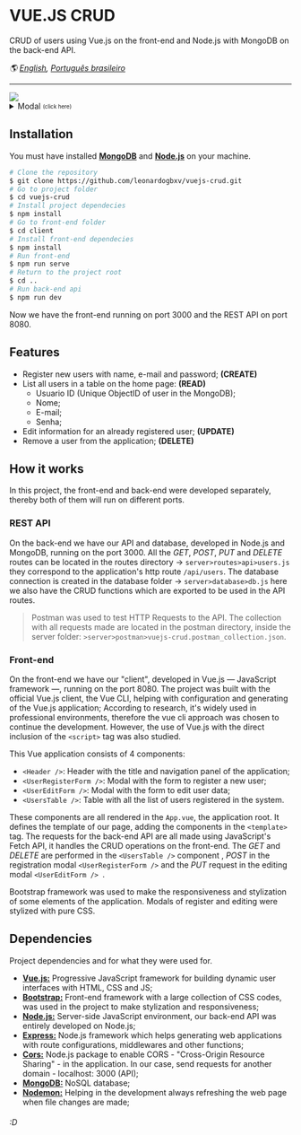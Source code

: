 # VUE.JS CRUD

CRUD of users using Vue.js on the front-end and Node.js with MongoDB on the back-end API.

*🌎 [English](README.md), [Português brasileiro](README.pt-br.md)*
<hr/>
<img src="./client/src/assets/homepage.png" />
<details>
  <summary>Modal <sub><sup>(click here)</sup></sub></summary>
<pre>
<img src="./client/src/assets/modal_cadastro.png" />
<img src="./client/src/assets/modal_editar.png" />
</pre>
</details>

## Installation

You must have installed [**MongoDB**](https://www.mongodb.com/try/download/community "**MongoDB**") and [**Node.js**](https://nodejs.org/en/download/ "**Node.js**") on your machine.

```bash
# Clone the repository
$ git clone https://github.com/leonardogbxv/vuejs-crud.git
# Go to project folder
$ cd vuejs-crud
# Install project dependecies
$ npm install
# Go to front-end folder
$ cd client
# Install front-end dependecies
$ npm install
# Run front-end
$ npm run serve
# Return to the project root
$ cd ..
# Run back-end api
$ npm run dev
```

Now we have the front-end running on port 3000 and the REST API on port 8080.

## Features

- Register new users with name, e-mail and password; **(CREATE)**
- List all users in a table on the home page: **(READ)**
  - Usuario ID (Unique ObjectID of user in the MongoDB);
  - Nome;
  - E-mail;
  - Senha;
- Edit information for an already registered user; **(UPDATE)**
- Remove a user from the application; **(DELETE)**

## How it works

In this project, the front-end and back-end were developed separately, thereby both of them will run on different ports.

### REST API

On the back-end we have our API and database, developed in Node.js and MongoDB, running on the port 3000. All the *GET*, *POST*, *PUT* and *DELETE* routes can be located in the routes directory -> `server>routes>api>users.js` they correspond to the application's http route `/api/users`. The database connection is created in the database folder -> `server>database>db.js` here we also have the CRUD functions which are exported to be used in the API routes.

> Postman was used to test HTTP Requests to the API. The collection with all requests made are located in the postman directory, inside the server folder: `>server>postman>vuejs-crud.postman_collection.json`.

### Front-end

On the front-end we have our "client", developed in Vue.js — JavaScript framework —, running on the port 8080. The project was built with the official Vue.js client, the Vue CLI, helping with configuration and generating of the Vue.js application; According to research, it's widely used in professional environments, therefore the vue cli approach was chosen to continue the development. However, the use of Vue.js with the direct inclusion of the `<script>` tag was also studied.

This Vue application consists of 4 components:

- `<Header />`: Header with the title and navigation panel of the application;
- `<UserRegisterForm />`: Modal with the form to register a new user;
- `<UserEditForm />`: Modal with the form to edit user data;
- `<UsersTable />`: Table with all the list of users registered in the system.

These components are all rendered in the `App.vue`, the application root. It defines the template of our page, adding the components in the `<template>` tag. The requests for the back-end API are all made using JavaScript's Fetch API, it handles the CRUD operations on the front-end. The *GET* and *DELETE* are performed in the `<UsersTable />` component , *POST* in the registration modal `<UserRegisterForm />` and the *PUT* request in the editing modal `<UserEditForm /> `.

Bootstrap framework was used to make the responsiveness and stylization of some elements of the application. Modals of register and editing were stylized with pure CSS.

## Dependencies

Project dependencies and for what they were used for.

- [**Vue.js:**](https://vuejs.org/ "**Vue.js:**") Progressive JavaScript framework for building dynamic user interfaces with HTML, CSS and JS;
- [**Bootstrap:**](https://getbootstrap.com/docs/4.5/getting-started/introduction/ "**Bootstrap:**") Front-end framework with a large collection of CSS codes, was used in the project to make stylization and responsiveness;
- [**Node.js:**](https://nodejs.org/en/docs/ "**Node.js:**") Server-side JavaScript environment, our back-end API was entirely developed on Node.js;
- [**Express:**](https://github.com/expressjs/express "**Express:**") Node.js framework which helps generating web applications with route configurations, middlewares and other functions;
- [**Cors:**](https://www.npmjs.com/package/cors "**Cors:**") Node.js package to enable CORS - "Cross-Origin Resource Sharing" - in the application. In our case, send requests for another domain - localhost: 3000 (API);
- [**MongoDB:**](https://docs.mongodb.com/ "**MongoDB:**") NoSQL database;
- [**Nodemon:**](https://github.com/remy/nodemon "**Nodemon:**") Helping in the development always refreshing the web page when file changes are made;

###### :D

